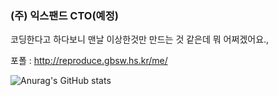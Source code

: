### (주) 익스팬드 CTO(예정)

코딩한다고 하다보니 맨날 이상한것만 만드는 것 같은데 뭐 어쩌겠어요.,

포폴 : http://reproduce.gbsw.hs.kr/me/


![Anurag's GitHub stats](https://github-readme-stats.vercel.app/api?username=reproduce0529&show_icons=true&theme=radical)
